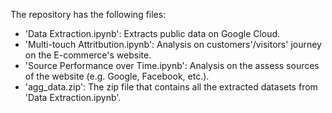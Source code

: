The repository has the following files:
- 'Data Extraction.ipynb': Extracts public data on Google Cloud.
- 'Multi-touch Attritbution.ipynb': Analysis on customers'/visitors' journey on the E-commerce's website.
- 'Source Performance over Time.ipynb': Analysis on the assess sources of the website (e.g. Google, Facebook, etc.).
- 'agg_data.zip': The zip file that contains all the extracted datasets from 'Data Extraction.ipynb'.
